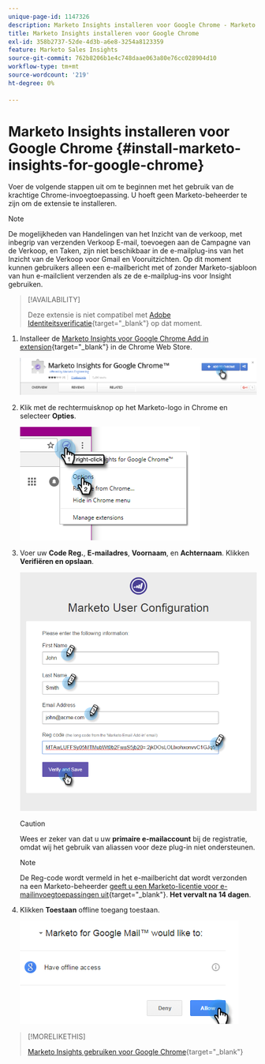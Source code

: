 ```yaml
---
unique-page-id: 1147326
description: Marketo Insights installeren voor Google Chrome - Marketo Docs - Productdocumentatie
title: Marketo Insights installeren voor Google Chrome
exl-id: 358b2737-52de-4d3b-a6e8-3254a8123359
feature: Marketo Sales Insights
source-git-commit: 762b8206b1e4c748daae063a80e76cc028904d10
workflow-type: tm+mt
source-wordcount: '219'
ht-degree: 0%

---
```


# Marketo Insights installeren voor Google Chrome {#install-marketo-insights-for-google-chrome}

Voer de volgende stappen uit om te beginnen met het gebruik van de krachtige Chrome-invoegtoepassing. U hoeft geen Marketo-beheerder te zijn om de extensie te installeren.

>[!NOTE]
>
>De mogelijkheden van Handelingen van het Inzicht van de verkoop, met inbegrip van verzenden Verkoop E-mail, toevoegen aan de Campagne van de Verkoop, en Taken, zijn niet beschikbaar in de e-mailplug-ins van het Inzicht van de Verkoop voor Gmail en Vooruitzichten. Op dit moment kunnen gebruikers alleen een e-mailbericht met of zonder Marketo-sjabloon van hun e-mailclient verzenden als ze de e-mailplug-ins voor Insight gebruiken.

>[!AVAILABILITY]
>
>Deze extensie is niet compatibel met [Adobe Identiteitsverificatie](/help/marketo/product-docs/administration/marketo-with-adobe-identity/adobe-identity-management-overview.md){target="_blank"} op dat moment.

1. Installeer de [Marketo Insights voor Google Chrome Add in extension](https://chrome.google.com/webstore/detail/marketo-for-google-mail/jjkfbhajlmoeegbjgjipliamplidmbjb){target="_blank"} in de Chrome Web Store.

   ![](assets/image2015-10-5-10-3a24-3a7.png)

1. Klik met de rechtermuisknop op het Marketo-logo in Chrome en selecteer **Opties**.

   ![](assets/two.png)

1. Voer uw **Code Reg.**, **E-mailadres**, **Voornaam**, en **Achternaam**. Klikken **Verifiëren en opslaan**.

   ![](assets/three.png)

   >[!CAUTION]
   >
   >Wees er zeker van dat u uw **primaire e-mailaccount** bij de registratie, omdat wij het gebruik van aliassen voor deze plug-in niet ondersteunen.

   >[!NOTE]
   >
   >De Reg-code wordt vermeld in het e-mailbericht dat wordt verzonden na een Marketo-beheerder [geeft u een Marketo-licentie voor e-mailinvoegtoepassingen uit](/help/marketo/product-docs/marketo-sales-insight/msi-outlook-plugin/issue-a-marketo-email-add-in-license.md){target="_blank"}. **Het vervalt na 14 dagen**.

1. Klikken **Toestaan** offline toegang toestaan.

   ![](assets/image2015-10-5-10-3a34-3a1.png)

>[!MORELIKETHIS]
>
>[Marketo Insights gebruiken voor Google Chrome](/help/marketo/product-docs/marketo-sales-insight/msi-chrome-plugin/using-marketo-insights-for-google-chrome.md){target="_blank"}
